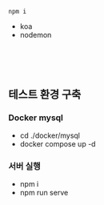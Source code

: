 `npm i`

- koa
- nodemon

</br>
</br>
</br>

## 테스트 환경 구축

### **Docker** mysql

- cd ./docker/mysql
- docker compose up -d

### 서버 실행

- npm i
- npm run serve
